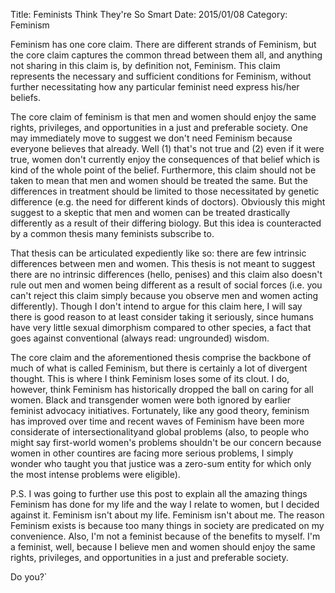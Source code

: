 Title: Feminists Think They're So Smart
Date: 2015/01/08
Category: Feminism

Feminism has one core claim. There are different strands of Feminism, but the core claim captures the common thread between them all, and anything not sharing in this claim is, by definition not, Feminism. This claim represents the necessary and sufficient conditions for Feminism, without further necessitating how any particular feminist need express his/her beliefs. 

The core claim of feminism is that men and women should enjoy the same rights, privileges, and opportunities in a just and preferable society. One may immediately move to suggest we don't need Feminism because everyone believes that already. Well (1) that's not true and (2) even if it were true, women don't currently enjoy the consequences of that belief which is kind of the whole point of the belief. Furthermore, this claim should not be taken to mean that men and women should be treated the same. But the differences in treatment should be limited to those necessitated by genetic difference (e.g. the need for different kinds of doctors). Obviously this might suggest to a skeptic that men and women can be treated drastically differently as a result of their differing biology. But this idea is counteracted by a common thesis many feminists subscribe to.

That thesis can be articulated expediently like so: there are few intrinsic differences between men and women. This thesis is not meant to suggest there are no intrinsic differences (hello, penises) and this claim also doesn't rule out men and women being different as a result of social forces (i.e. you can't reject this claim simply because you observe men and women acting differently). Though I don't intend to argue for this claim here, I will say there is good reason to at least consider taking it seriously, since humans have very little sexual dimorphism compared to other species, a fact that goes against conventional (always read: ungrounded) wisdom.

The core claim and the aforementioned thesis comprise the backbone of much of what is called Feminism, but there is certainly a lot of divergent thought. This is where I think Feminism loses some of its clout. I do, however, think Feminism has historically dropped the ball on caring for all women. Black and transgender women were both ignored by earlier feminist advocacy initiatives. Fortunately, like any good theory, feminism has improved over time and recent waves of Feminism have been more considerate of intersectionalityand global problems (also, to people who might say first-world women's problems shouldn't be our concern because women in other countires are facing more serious problems, I simply wonder who taught you that justice was a zero-sum entity for which only the most intense problems were eligible). 

P.S. I was going to further use this post to explain all the amazing things Feminism has done for my life and the way I relate to women, but I decided against it. Feminism isn't about my life. Feminism isn't about me. The reason Feminism exists is because too many things in society are predicated on my convenience. Also, I'm not a feminist because of the benefits to myself. I'm a feminist, well, because I believe men and women should enjoy the same rights, privileges, and opportunities in a just and preferable society. 

Do you?`

